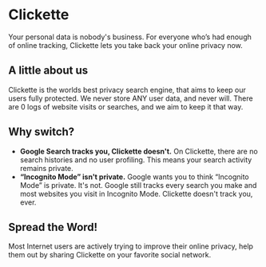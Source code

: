 # Clickette
Your personal data is nobody's business.
For everyone who’s had enough of online tracking, Clickette lets you take back your online privacy now.
## A little about us
Clickette is the worlds best privacy search engine, that aims to keep our users fully protected.
We never store ANY user data, and never will. There are 0 logs of website visits or searches, and we aim to keep it that way.
## Why switch?
- **Google Search tracks you, Clickette doesn't.**
On Clickette, there are no search histories and no user profiling. This means your search activity remains private.
- **“Incognito Mode” isn't private.**
Google wants you to think “Incognito Mode” is private. It's not. Google still tracks every search you make and most websites you visit in Incognito Mode. Clickette doesn't track you, ever.
## Spread the Word!
Most Internet users are actively trying to improve their online privacy, help them out by sharing Clickette on your favorite social network.
